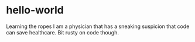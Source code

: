 # hello-world
Learning the ropes
I am a physician that has a sneaking suspicion that code can save healthcare.
Bit rusty on code though.
